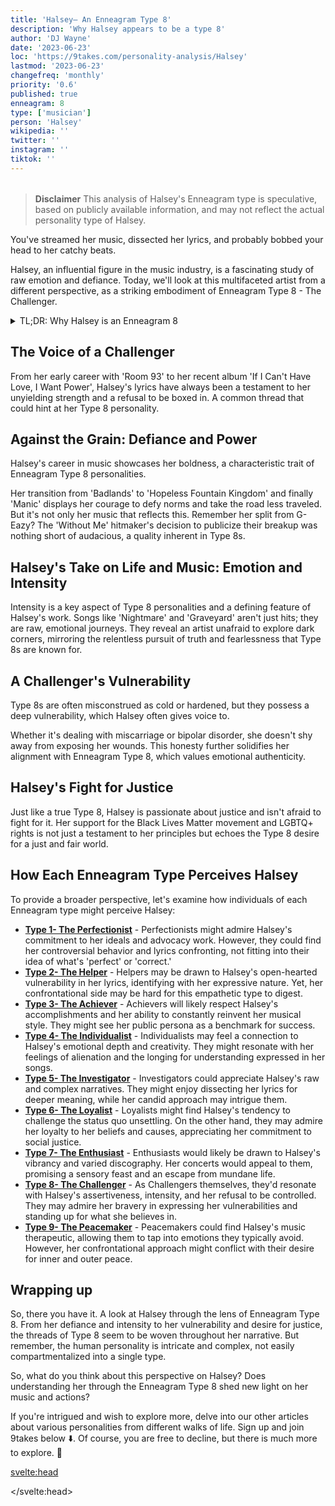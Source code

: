```yaml
---
title: 'Halsey– An Enneagram Type 8'
description: 'Why Halsey appears to be a type 8'
author: 'DJ Wayne'
date: '2023-06-23'
loc: 'https://9takes.com/personality-analysis/Halsey'
lastmod: '2023-06-23'
changefreq: 'monthly'
priority: '0.6'
published: true
enneagram: 8
type: ['musician']
person: 'Halsey'
wikipedia: ''
twitter: ''
instagram: ''
tiktok: ''
---
```


<!-- notes:
Halsey songs
Halsey tour
Halsey album
Halsey lyrics
Halsey concert
Halsey music
Halsey new album
Halsey and G-Eazy
Halsey Badlands
Halsey Manic
Halsey Without Me
Halsey Nightmare
Halsey Graveyard
Halsey Hopeless Fountain Kingdom
Halsey Room 93
Halsey If I Can't Have Love, I Want Power
Halsey discography
Halsey Spotify
Halsey YouTube
Halsey Instagram -->

<script>
	import  PopCard  from "$lib/components/atoms/PopCard.svelte";
import BlogPurpose from '$lib/components/blog/BlogPurpose.svelte'
</script>

<div
	style="display: flex;
    justify-content: center;
    margin: 1rem 0;
	"
>
	<PopCard
		image={`/types/8s/${'Halsey'}.webp`}
		showIcon={false}
		enneagramType="8"
		displayText="Halsey"
		subtext=""
	/>
</div>

> **Disclaimer** This analysis of Halsey's Enneagram type is speculative, based on publicly available information, and may not reflect the actual personality type of Halsey.

<p class="firstLetter">You've streamed her music, dissected her lyrics, and probably bobbed your head to her catchy beats.</p>

Halsey, an influential figure in the music industry, is a fascinating study of raw emotion and defiance. Today, we'll look at this multifaceted artist from a different perspective, as a striking embodiment of Enneagram Type 8 - The Challenger.

<details>
<summary class="accordion">TL;DR: Why Halsey is an Enneagram 8</summary>
<div class="panel">
<ul>
<li>Halsey, a force to reckon with in the music industry, embodies Enneagram Type 8, The Challenger. Her music, spanning from 'Room 93' to 'If I Can't Have Love, I Want Power', underlines her strong will and defiance, integral to Type 8 personality traits. She refuses to be confined, exhibiting the courage typical of Type 8s.
</li>
<li>Diving deeper into Halsey's psyche reveals an intense emotional landscape, characteristic of Type 8s. Her songs like 'Nightmare' and 'Graveyard' are not merely hits but express her emotional journeys. She's unafraid of exploring dark corners, resonating with Type 8s relentless pursuit of truth and fearlessness.
</li>
<li>Halsey's life hasn't been without controversy, particularly her publicized split from G-Eazy. While it may be viewed negatively, this audacity might be linked to a Type 8's childhood wounds or core fear - the fear of being controlled by others. This allows us to view her actions empathetically, understanding them as attempts to maintain control and avoid vulnerability.
</li>
<li>Halsey's core motivation, much like Type 8s, is to protect herself and those around her from injustice. Whether it's her support for the Black Lives Matter movement or LGBTQ+ rights, her actions are driven by a desire for a fair world. Her commitment to justice is a manifestation of the Type 8's desire to wield their power in service of a greater good.
</li>
</ul>
  </div>
</details>

## The Voice of a Challenger

From her early career with 'Room 93' to her recent album 'If I Can't Have Love, I Want Power', Halsey's lyrics have always been a testament to her unyielding strength and a refusal to be boxed in. A common thread that could hint at her Type 8 personality.

## Against the Grain: Defiance and Power

Halsey's career in music showcases her boldness, a characteristic trait of Enneagram Type 8 personalities.

Her transition from 'Badlands' to 'Hopeless Fountain Kingdom' and finally 'Manic' displays her courage to defy norms and take the road less traveled. But it's not only her music that reflects this. Remember her split from G-Eazy? The 'Without Me' hitmaker's decision to publicize their breakup was nothing short of audacious, a quality inherent in Type 8s.

## Halsey's Take on Life and Music: Emotion and Intensity

Intensity is a key aspect of Type 8 personalities and a defining feature of Halsey's work. Songs like 'Nightmare' and 'Graveyard' aren't just hits; they are raw, emotional journeys. They reveal an artist unafraid to explore dark corners, mirroring the relentless pursuit of truth and fearlessness that Type 8s are known for.

## A Challenger's Vulnerability

Type 8s are often misconstrued as cold or hardened, but they possess a deep vulnerability, which Halsey often gives voice to.

Whether it's dealing with miscarriage or bipolar disorder, she doesn't shy away from exposing her wounds. This honesty further solidifies her alignment with Enneagram Type 8, which values emotional authenticity.

## Halsey's Fight for Justice

Just like a true Type 8, Halsey is passionate about justice and isn't afraid to fight for it. Her support for the Black Lives Matter movement and LGBTQ+ rights is not just a testament to her principles but echoes the Type 8 desire for a just and fair world.

## How Each Enneagram Type Perceives Halsey

To provide a broader perspective, let's examine how individuals of each Enneagram type might perceive Halsey:

- **[Type 1- The Perfectionist](/enneagram-corner/enneagram-type-1)** - Perfectionists might admire Halsey's commitment to her ideals and advocacy work. However, they could find her controversial behavior and lyrics confronting, not fitting into their idea of what's 'perfect' or 'correct.'
- **[Type 2- The Helper](/enneagram-corner/enneagram-type-2)** - Helpers may be drawn to Halsey's open-hearted vulnerability in her lyrics, identifying with her expressive nature. Yet, her confrontational side may be hard for this empathetic type to digest.
- **[Type 3- The Achiever](/enneagram-corner/enneagram-type-3)** - Achievers will likely respect Halsey's accomplishments and her ability to constantly reinvent her musical style. They might see her public persona as a benchmark for success.
- **[Type 4- The Individualist](/enneagram-corner/enneagram-type-4)** - Individualists may feel a connection to Halsey's emotional depth and creativity. They might resonate with her feelings of alienation and the longing for understanding expressed in her songs.
- **[Type 5- The Investigator](/enneagram-corner/enneagram-type-5)** - Investigators could appreciate Halsey's raw and complex narratives. They might enjoy dissecting her lyrics for deeper meaning, while her candid approach may intrigue them.
- **[Type 6- The Loyalist](/enneagram-corner/enneagram-type-6)** - Loyalists might find Halsey's tendency to challenge the status quo unsettling. On the other hand, they may admire her loyalty to her beliefs and causes, appreciating her commitment to social justice.
- **[Type 7- The Enthusiast](/enneagram-corner/enneagram-type-7)** - Enthusiasts would likely be drawn to Halsey's vibrancy and varied discography. Her concerts would appeal to them, promising a sensory feast and an escape from mundane life.
- **[Type 8- The Challenger](/enneagram-corner/enneagram-type-8)** - As Challengers themselves, they'd resonate with Halsey's assertiveness, intensity, and her refusal to be controlled. They may admire her bravery in expressing her vulnerabilities and standing up for what she believes in.
- **[Type 9- The Peacemaker](/enneagram-corner/enneagram-type-9)** - Peacemakers could find Halsey's music therapeutic, allowing them to tap into emotions they typically avoid. However, her confrontational approach might conflict with their desire for inner and outer peace.

## Wrapping up

So, there you have it. A look at Halsey through the lens of Enneagram Type 8. From her defiance and intensity to her vulnerability and desire for justice, the threads of Type 8 seem to be woven throughout her narrative. But remember, the human personality is intricate and complex, not easily compartmentalized into a single type.

So, what do you think about this perspective on Halsey? Does understanding her through the Enneagram Type 8 shed new light on her music and actions?

If you're intrigued and wish to explore more, delve into our other articles about various personalities from different walks of life. Sign up and join 9takes below ⬇️. Of course, you are free to decline, but there is much more to explore. 🚀

<svelte:head>

<script type="application/ld+json">
	{
  "@context": "http://schema.org",
  "@graph": [
    {
      "@type": "Article",
      "articleBody": "The article dives deep into Halsey's personality from the Enneagram Type 8 perspective. Halsey's resilience, boldness, and her advocacy for societal issues reflect the characteristics of Type 8. The discussion explores Halsey's music, inner world, her public controversies, and how these aspects can be traced back to her core Type 8 motivation.",
      "creator": {
        "@type": "Person",
        "name": "DJ Wayne",
        "sameAs": ["https://www.instagram.com/djwayne3/", "https://www.youtube.com/@djwayne3", "https://www.linkedin.com/in/davidtwayne/", "https://twitter.com/djwayne3"
        ]
      },
      "author": {
        "@type": "Person",
        "name": "DJ Wayne",
        "sameAs": ["https://www.instagram.com/djwayne3/", "https://www.youtube.com/@djwayne3", "https://www.linkedin.com/in/davidtwayne/", "https://twitter.com/djwayne3"
        ]
      },
      "dateModified": {
        "@type": "Date",
        "@value": "2023-06-23"
      },
      "datePublished": {
        "@type": "Date",
        "@value": "2023-06-23"
      },
      "description": "This blog post delves into why Halsey may be an Enneagram Type 8. The discussion covers her personality traits, her motivations, her internal world, the controversies she's navigated, and how these aspects tie into the core attributes of a Type 8.",
      "headline": "Understanding Halsey: A Deep Dive into Her Enneagram Type 8 Personality",
      "image": {
        "@type": "ImageObject",
        "height": 900,
        "url":  "https://9takes.com/types/8s/Halsey.webp",
        "width": 900
      },
      "mainEntityOfPage": {
        "@id": "https://9takes.com/personality-analysis/Halsey",
        "@type": "WebPage"
      },
      "mentions": {
        "@type": "Person",
        "name": "Halsey",
        "sameAs": ["https://en.wikipedia.org/wiki/Halsey_(singer)", "https://twitter.com/halsey", "https://www.instagram.com/iamhalsey/", "https://www.tiktok.com/@halsey"]
      },
      "publisher": {
        "@type": "Organization",
        "sameAs": ["https://www.instagram.com/9takesdotcom/", "https://twitter.com/9takesdotcom"],
        "logo": {
          "@type": "ImageObject",
          "url": "https://9takes.com/brand/aero.png"
        },
        "name": "9takes"
      }
    },
    {
      "@type": "FAQPage",
      "mainEntity": [
        {
          "@type": "Question",
          "acceptedAnswer": {
            "@type": "Answer",
            "text": "Halsey's authenticity, resilience, and tendency to challenge the status quo are reflective of her Enneagram Type 8 characteristics. Her bold lyrics, advocacy for marginalized groups, and her ability to navigate public controversies demonstrate her Type 8 traits."
          },
          "name": "Why is Halsey considered an Enneagram Type 8?"
        },
        {
          "@type": "Question",
          "acceptedAnswer": {
            "@type": "Answer",
            "text": "Halsey's distinct musical style, her impact in the music industry, and her advocacy for societal issues exemplify her Type 8 traits. Her courage in expressing her vulnerabilities and standing up for her beliefs reflect the strengths and growth potential of Type 8 individuals."
          },
          "name": "What are some examples of Halsey's Type 8 characteristics?"
        }
      ]
    }
  ]
}
</script>

</svelte:head>

<style lang="scss"></style>
